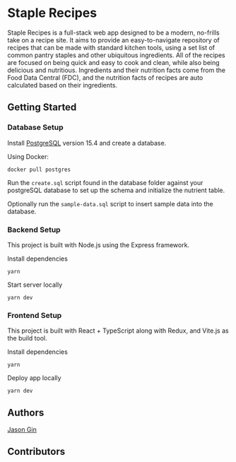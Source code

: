 # Staple Recipes

Staple Recipes is a full-stack web app designed to be a modern, no-frills take on a recipe site. It aims to provide an easy-to-navigate repository of recipes that can be made with standard kitchen tools, using a set list of common pantry staples and other ubiquitous ingredients. All of the recipes are focused on being quick and easy to cook and clean, while also being delicious and nutritious. Ingredients and their nutrition facts come from the Food Data Central (FDC), and the nutrition facts of recipes are auto calculated based on their ingredients.

## Getting Started

### Database Setup

Install [PostgreSQL](https://www.postgresql.org/) version 15.4 and create a database.

Using Docker:
```
docker pull postgres
```

Run the `create.sql` script found in the database folder against your postgreSQL database to set up the schema and initialize the nutrient table.

Optionally run the `sample-data.sql` script to insert sample data into the database.

### Backend Setup

This project is built with Node.js using the Express framework. 

Install dependencies

```
yarn
```

Start server locally

```
yarn dev
```

### Frontend Setup

This project is built with React + TypeScript along with Redux, and Vite.js as the build tool.

Install dependencies

```
yarn
```

Deploy app locally

```
yarn dev
```

## Authors

[Jason Gin](https://github.com/GJason88)

## Contributors

